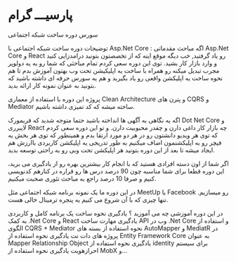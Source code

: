 # پارسیـــ گرام
سورس دوره ساخت شبکه اجتماعی 

توضیحات دوره ساخت شبکه اجتماعی با Asp.Net Core :
اگه مباحث مقدماتی Asp.Net Core و React رو یاد گرفتید, خب دیگه موقع اینه که از تخصصتون بتونید درامدزایی کنید و وارد بازار کار بشید. توی این دوره سعی کردم تمام مباحثی که شما رو به یه دولوپر مجرب تبدیل میکنه رو همراه با ساخت یه اپلیکیشن تحت وب بهتون آموزش بدم تا هم نحوه ساخت یه اپلیکشن واقعی رو یاد بگیرید و هم یه سورس حرفه ای داشته باشید که بتونید به عنوان نمونه کار ارائه بدید.

پروژه این دوره با استفاده از معماری Clean Architecture و پترن های CQRS  و Mediator ساخته میشه که کد تمیزی داشته باشیم.

اگه یه نگاهی به آگهی ها انداخته باشید حتما متوجه شدید که فریمورک Dot Net Core و لایبرری React چه بازار کار داغی دارن و چقدر محبوبیت دارن. و تو این دوره سعی کردم که توی هر ویدیو دانشتون رو در هر دو مورد ارتقا بدم و همینطور که توی هر بخش یه فیچر رو به اپلیکشنمون اضاف میکنیم به طور تدریجی یه اپلیکشن کاربردی باارزش هم ایجاد میشه تا بعد از این دوره بتونید هر اپلیکشن تحت وبی رو به راحتی توسعه بدید.

اگر شما از اون دسته افرادی هستید که با انجام کار بیشترین بهره رو از یادگیری می برید، این دوره قطعا برای شما مناسبه چون 90 درصد درس ها رو قراره در کنارهم کدنویسی کنیم و صرفا 10 درصد راجع به مباحث تئوری صحبت میکنیم.

در این دوره ما یک نمونه برنامه شبکه اجتماعی مثل MeetUp یا Facebook رو میسازیم. تنها چیزی که با آن شروع می کنیم یه پنجره ترمینال خالی هست.

در این دوره آموزشی چه می آموزید ؟
یادگیری نحوه ساخت یک برنامه کامل و کاربردی به کمک .Net Core و React
یادگیری مهارت ساخت API وب در .Net Core و استفاده از الگوی CQRS + Mediator
نحوه استفاده از بسته های AutoMapper و MediatR در پروژه های دات نت
یادگیری نحوه استفاده از Entity Framework Core به عنوان Mapper Relationship Object
یادگیری نحوه استفاده از identity برای سیستم احرازهویت
یادگیری نحوه استفاده از MobX
و…
